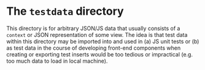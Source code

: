 # The `testdata` directory

This directory is for arbitrary JSON/JS data that usually consists of a `context` or JSON representation of some view.
The idea is that test data within this directory may be imported into and used in (a) JS unit tests or (b) as test data in the course of developing front-end components when creating or exporting test inserts would be too tedious or impractical (e.g. too much data to load in local machine).
